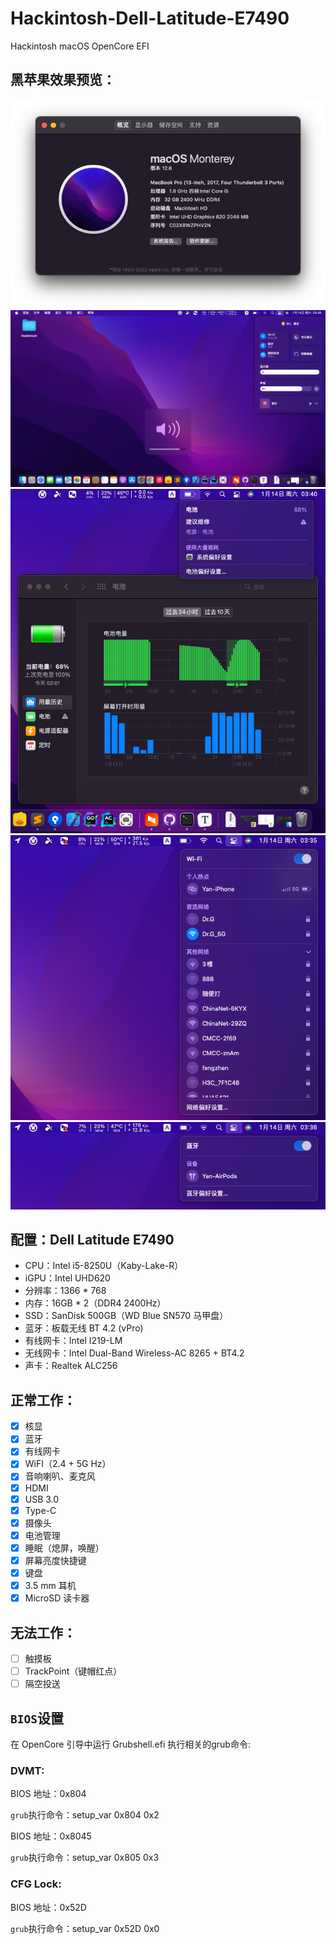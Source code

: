 # Hackintosh-Dell-Latitude-E7490
Hackintosh macOS OpenCore EFI

##  黑苹果效果预览：

<img src="./Screenshots/screenshot01.png" alt="screenshot01" />

<img src="./Screenshots/screenshot02.png" alt="screenshot02"/>

<img src="./Screenshots/screenshot03.png" alt="screenshot03"/>

<img src="./Screenshots/screenshot04.png" alt="screenshot04"/>	

<img src="./Screenshots/screenshot05.png" alt="screenshot05"/>

##  配置：Dell Latitude E7490

- CPU：Intel i5-8250U（Kaby-Lake-R）
- iGPU：Intel UHD620
- 分辨率：1366 * 768
- 内存：16GB * 2（DDR4 2400Hz）
- SSD：SanDisk 500GB（WD Blue SN570 马甲盘）
- 蓝牙：板载无线 BT 4.2 (vPro)
- 有线网卡：Intel I219-LM
- 无线网卡：Intel Dual-Band Wireless-AC 8265 + BT4.2
- 声卡：Realtek ALC256

## 正常工作：

- [x] 核显
- [x] 蓝牙
- [x] 有线网卡
- [x] WiFI（2.4 + 5G Hz）
- [x] 音响喇叭、麦克风
- [x] HDMI
- [x] USB 3.0
- [x] Type-C
- [x] 摄像头
- [x] 电池管理
- [x] 睡眠（熄屏，唤醒）
- [x] 屏幕亮度快捷键
- [x] 键盘
- [x] 3.5 mm 耳机
- [x] MicroSD 读卡器

## 无法工作：

- [ ] 触摸板
- [ ] TrackPoint（键帽红点）
- [ ] 隔空投送

## `BIOS`设置
在 OpenCore 引导中运行 Grubshell.efi 执行相关的grub命令:

### DVMT:

BIOS 地址：0x804

`grub`执行命令：setup_var 0x804 0x2

BIOS 地址：0x8045

`grub`执行命令：setup_var 0x805 0x3

### CFG Lock:

BIOS 地址：0x52D

`grub`执行命令：setup_var 0x52D 0x0
